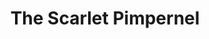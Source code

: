 ---
layout: film

excerpt: London fop Percy Blakeney is also secretly the Scarlet Pimpernel who, in a variety of disguises, makes repeated daring trips to France to save aristocrats from Madame Guillotine. His unknowing wife is also French, and she finds that her brother has been arrested by the Republic to try and get her to find out who "that damned elusive Pimpernel" really is.
title: The Scarlet Pimpernel
runtime: 97
genre:  
- Adventure
- Drama
silent: no
decade: 1930s
recommended: yes
editors-rating: 3.5
image:  /feature-images/the-scarlet-pimpernel-1934.png
video: https://www.youtube.com/embed/0K9xA0MDjvU?rel=0&amp;controls=0&amp;showinfo=0
synopsis: London fop Percy Blakeney is also secretly the Scarlet Pimpernel who, in a variety of disguises, makes repeated daring trips to France to save aristocrats from Madame Guillotine. His unknowing wife is also French, and she finds that her brother has been arrested by the Republic to try and get her to find out who "that damned elusive Pimpernel" really is.
director:  Harold Young
year: 1934
country: UK
language:
- French
- English
cast: 
- Leslie Howard
- Merle Oberon
- Raymond Massey
imdb: http://www.imdb.com/title/tt0025748/?ref_=fn_al_tt_2

--- 